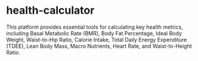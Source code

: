 # health-calculator
This platform provides essential tools for calculating key health metrics, including Basal Metabolic Rate (BMR), Body Fat Percentage, Ideal Body Weight, Waist-to-Hip Ratio, Calorie Intake, Total Daily Energy Expenditure (TDEE), Lean Body Mass, Macro Nutrients, Heart Rate, and Waist-to-Height Ratio.
